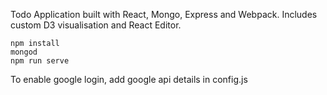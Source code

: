 Todo Application built with React, Mongo, Express and Webpack. Includes custom D3 visualisation and React Editor.
```
npm install
mongod
npm run serve
```
To enable google login, add google api details in config.js 

